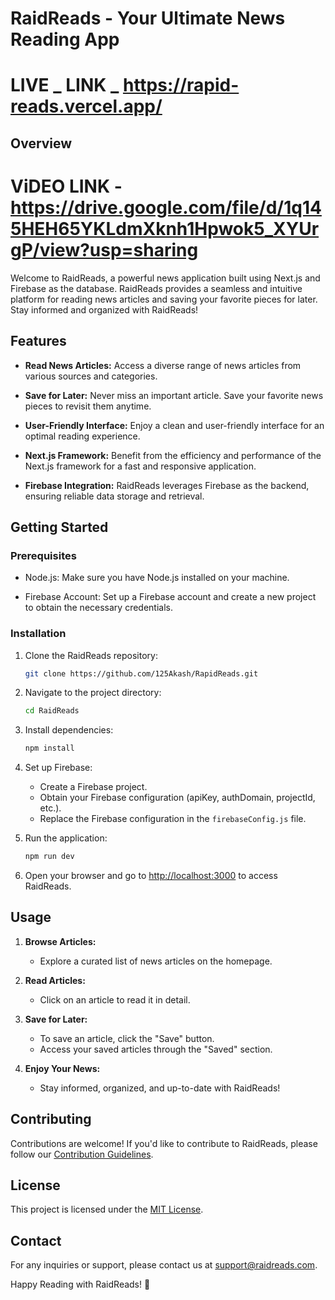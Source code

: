 # RaidReads - Your Ultimate News Reading App




# LIVE _ LINK _     https://rapid-reads.vercel.app/







## Overview

 # ViDEO LINK - https://drive.google.com/file/d/1q145HEH65YKLdmXknh1Hpwok5_XYUrgP/view?usp=sharing

Welcome to RaidReads, a powerful news application built using Next.js and Firebase as the database. RaidReads provides a seamless and intuitive platform for reading news articles and saving your favorite pieces for later. Stay informed and organized with RaidReads!

## Features

- **Read News Articles:** Access a diverse range of news articles from various sources and categories.
  
- **Save for Later:** Never miss an important article. Save your favorite news pieces to revisit them anytime.
  
- **User-Friendly Interface:** Enjoy a clean and user-friendly interface for an optimal reading experience.

- **Next.js Framework:** Benefit from the efficiency and performance of the Next.js framework for a fast and responsive application.

- **Firebase Integration:** RaidReads leverages Firebase as the backend, ensuring reliable data storage and retrieval.

## Getting Started

### Prerequisites

- Node.js: Make sure you have Node.js installed on your machine.
  
- Firebase Account: Set up a Firebase account and create a new project to obtain the necessary credentials.

### Installation

1. Clone the RaidReads repository:

   ```bash
   git clone https://github.com/125Akash/RapidReads.git
   ```

2. Navigate to the project directory:

   ```bash
   cd RaidReads
   ```

3. Install dependencies:

   ```bash
   npm install
   ```

4. Set up Firebase:

   - Create a Firebase project.
   - Obtain your Firebase configuration (apiKey, authDomain, projectId, etc.).
   - Replace the Firebase configuration in the `firebaseConfig.js` file.

5. Run the application:

   ```bash
   npm run dev
   ```

6. Open your browser and go to [http://localhost:3000](http://localhost:3000) to access RaidReads.

## Usage

1. **Browse Articles:**
   - Explore a curated list of news articles on the homepage.

2. **Read Articles:**
   - Click on an article to read it in detail.

3. **Save for Later:**
   - To save an article, click the "Save" button.
   - Access your saved articles through the "Saved" section.

4. **Enjoy Your News:**
   - Stay informed, organized, and up-to-date with RaidReads!

## Contributing

Contributions are welcome! If you'd like to contribute to RaidReads, please follow our [Contribution Guidelines](CONTRIBUTING.md).

## License

This project is licensed under the [MIT License](LICENSE).

## Contact

For any inquiries or support, please contact us at [support@raidreads.com](mailto:support@raidreads.com).

Happy Reading with RaidReads! 📰
